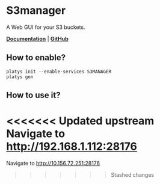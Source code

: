 # S3manager

A Web GUI for your S3 buckets. 

**[Documentation](https://github.com/cloudlena/s3manager)** | **[GitHub](https://github.com/cloudlena/s3manager)**

## How to enable?

```
platys init --enable-services S3MANAGER
platys gen
```

## How to use it?

<<<<<<< Updated upstream
Navigate to <http://192.168.1.112:28176>
=======
Navigate to <http://10.156.72.251:28176>
>>>>>>> Stashed changes
